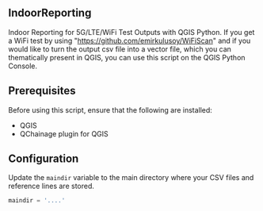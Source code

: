 ## IndoorReporting
Indoor Reporting for 5G/LTE/WiFi Test Outputs with QGIS Python. 
If you get a WiFi test by using "https://github.com/emirkulusoy/WiFiScan" and if you would like to turn the output csv file into a vector file, which you can thematically present in QGIS, you can use this script on the QGIS Python Console.

## Prerequisites
Before using this script, ensure that the following are installed:
- QGIS
- QChainage plugin for QGIS

## Configuration
Update the `maindir` variable to the main directory where your CSV files and reference lines are stored.

```python
maindir = '....'
```
